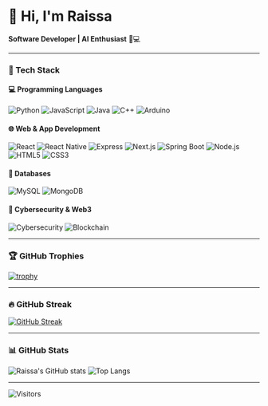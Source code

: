 # 👋 Hi, I'm Raissa

**Software Developer | AI Enthusiast** 🧠💻

---

### 🚀 Tech Stack

#### 💻 Programming Languages
![Python](https://img.shields.io/badge/Python-3776AB?style=for-the-badge&logo=python)
![JavaScript](https://img.shields.io/badge/JavaScript-yellow?style=for-the-badge&logo=javascript)
![Java](https://img.shields.io/badge/Java-007396?style=for-the-badge&logo=java)
![C++](https://img.shields.io/badge/C++-00599C?style=for-the-badge&logo=c%2b%2b)
![Arduino](https://img.shields.io/badge/Arduino-00979D?style=for-the-badge&logo=arduino)

#### 🌐 Web & App Development
![React](https://img.shields.io/badge/React-20232A?style=for-the-badge&logo=react)
![React Native](https://img.shields.io/badge/React_Native-61DAFB?style=for-the-badge&logo=react)
![Express](https://img.shields.io/badge/Express.js-000000?style=for-the-badge&logo=express)
![Next.js](https://img.shields.io/badge/Next.js-000000?style=for-the-badge&logo=next.js)
![Spring Boot](https://img.shields.io/badge/Spring_Boot-6DB33F?style=for-the-badge&logo=spring-boot)
![Node.js](https://img.shields.io/badge/Node.js-339933?style=for-the-badge&logo=node.js)
![HTML5](https://img.shields.io/badge/HTML5-E34F26?style=for-the-badge&logo=html5)
![CSS3](https://img.shields.io/badge/CSS3-1572B6?style=for-the-badge&logo=css3)

#### 💾 Databases
![MySQL](https://img.shields.io/badge/MySQL-4479A1?style=for-the-badge&logo=mysql)
![MongoDB](https://img.shields.io/badge/MongoDB-47A248?style=for-the-badge&logo=mongodb)

#### 🔐 Cybersecurity & Web3
![Cybersecurity](https://img.shields.io/badge/Cybersecurity-222222?style=for-the-badge&logo=virustotal)
![Blockchain](https://img.shields.io/badge/Web3-3C3C3D?style=for-the-badge&logo=ethereum)

---

### 🏆 GitHub Trophies
[![trophy](https://github-profile-trophy.vercel.app/?username=gatera900&theme=dracula)](https://github.com/ryo-ma/github-profile-trophy)

---

### 🔥 GitHub Streak
[![GitHub Streak](https://streak-stats.demolab.com?user=gatera900&theme=radical)](https://git.io/streak-stats)

---

### 📊 GitHub Stats
![Raissa's GitHub stats](https://github-readme-stats.vercel.app/api?username=gatera900&show_icons=true&theme=radical)
![Top Langs](https://github-readme-stats.vercel.app/api/top-langs/?username=gatera900&layout=compact&theme=radical)

---

![Visitors](https://visitor-badge.laobi.icu/badge?page_id=gatera900.gatera900)
